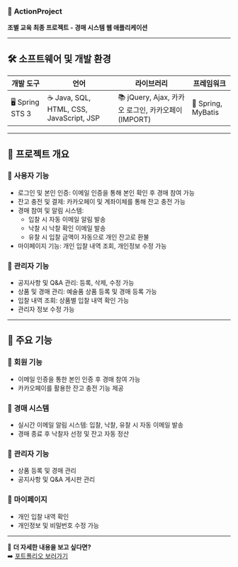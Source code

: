 ### 🚀 **ActionProject**  

**조별 교육 최종 프로젝트 - 경매 시스템 웹 애플리케이션**  

---

## 🛠 **소프트웨어 및 개발 환경**  

| 개발 도구 | 언어 | 라이브러리 | 프레임워크 |
|-----------|------|------------|------------|
| 🖥 Spring STS 3 | ☕ Java, SQL, HTML, CSS, JavaScript, JSP | 📚 jQuery, Ajax, 카카오 로그인, 카카오페이 (IMPORT) | 🔗 Spring, MyBatis |

---

## 📑 **프로젝트 개요**  

### 👤 **사용자 기능**  
- 로그인 및 본인 인증: 이메일 인증을 통해 본인 확인 후 경매 참여 가능  
- 잔고 충전 및 결제: 카카오페이 및 계좌이체를 통해 잔고 충전 가능  
- 경매 참여 및 알림 시스템:  
  - 입찰 시 자동 이메일 알림 발송  
  - 낙찰 시 낙찰 확인 이메일 발송  
  - 유찰 시 입찰 금액이 자동으로 개인 잔고로 환불  
- 마이페이지 기능: 개인 입찰 내역 조회, 개인정보 수정 가능  

### 🔧 **관리자 기능**  
- 공지사항 및 Q&A 관리: 등록, 삭제, 수정 가능  
- 상품 및 경매 관리: 예술품 상품 등록 및 경매 등록 가능  
- 입찰 내역 조회: 상품별 입찰 내역 확인 가능  
- 관리자 정보 수정 가능  

---

## 🎯 **주요 기능**  

### 🔹 **회원 기능**  
- 이메일 인증을 통한 본인 인증 후 경매 참여 가능  
- 카카오페이를 활용한 잔고 충전 기능 제공  

### 🔹 **경매 시스템**  
- 실시간 이메일 알림 시스템: 입찰, 낙찰, 유찰 시 자동 이메일 발송  
- 경매 종료 후 낙찰자 선정 및 잔고 자동 정산  

### 🔹 **관리자 기능**  
- 상품 등록 및 경매 관리  
- 공지사항 및 Q&A 게시판 관리  

### 🔹 **마이페이지**  
- 개인 입찰 내역 확인  
- 개인정보 및 비밀번호 수정 가능  

---

📌 **더 자세한 내용을 보고 싶다면?**  
➡️ [포트폴리오 보러가기](https://docs.google.com/presentation/d/1AcbUpWNkVC6qHo-LMBmNhFS-5xrSnnh3/edit?usp=drivesdk&ouid=112319123635239821333&rtpof=true&sd=true)
